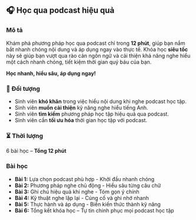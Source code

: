 ## 🎧 Học qua podcast hiệu quả  

### Mô tả  
Khám phá phương pháp học qua podcast chỉ trong **12 phút**, giúp bạn nắm bắt nhanh chóng nội dung và áp dụng ngay vào thực tế. Khóa học **siêu tốc** này sẽ giúp bạn vượt qua rào cản ngôn ngữ và cải thiện khả năng nghe hiểu một cách nhanh chóng, tiết kiệm thời gian quý báu của bạn.

**Học nhanh, hiểu sâu, áp dụng ngay!**

### 🎯 Đối tượng  
- Sinh viên **khó khăn** trong việc hiểu nội dung khi nghe podcast học tập.  
- Sinh viên **muốn cải thiện** kỹ năng nghe hiểu tiếng Anh.  
- Sinh viên **tìm kiếm** phương pháp học tập hiệu quả qua podcast.  
- Sinh viên cần **tối ưu hóa** thời gian học tập với podcast.  

### ⏳ Thời lượng  
6 bài học – **Tổng 12 phút**  

### Bài học  
- **Bài 1:** Lựa chọn podcast phù hợp - Khởi đầu nhanh chóng  
- **Bài 2:** Phương pháp nghe chủ động - Hiểu sâu từng câu chữ  
- **Bài 3:** Ghi chú hiệu quả khi nghe - Tóm gọn ý chính  
- **Bài 4:** Kỹ thuật nghe lặp lại - Củng cố và ghi nhớ nhanh  
- **Bài 5:** Thực hành và áp dụng - Biến kiến thức thành kỹ năng  
- **Bài 6:** Tổng kết khóa học – Tự tin chinh phục mọi podcast học tập